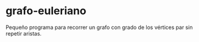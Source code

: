 # grafo-euleriano
Pequeño programa para recorrer un grafo con grado de los vértices par sin repetir aristas.
